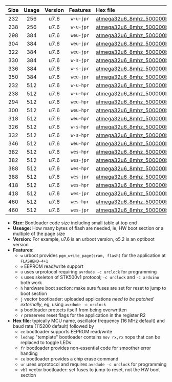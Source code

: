 |Size|Usage|Version|Features|Hex file|
|:-:|:-:|:-:|:-:|:--|
|232|256|u7.6|`w-u-jpr`|[atmega32u6_8mhz_500000bps_ur_vbl.hex](https://raw.githubusercontent.com/stefanrueger/urboot/main/atmega32u6_8mhz_500000bps_ur_vbl.hex)|
|238|256|u7.6|`w-u-jpr`|[atmega32u6_8mhz_500000bps_lednop_ur_vbl.hex](https://raw.githubusercontent.com/stefanrueger/urboot/main/atmega32u6_8mhz_500000bps_lednop_ur_vbl.hex)|
|298|384|u7.6|`weu-jpr`|[atmega32u6_8mhz_500000bps_ee_ur_vbl.hex](https://raw.githubusercontent.com/stefanrueger/urboot/main/atmega32u6_8mhz_500000bps_ee_ur_vbl.hex)|
|304|384|u7.6|`weu-jpr`|[atmega32u6_8mhz_500000bps_ee_lednop_ur_vbl.hex](https://raw.githubusercontent.com/stefanrueger/urboot/main/atmega32u6_8mhz_500000bps_ee_lednop_ur_vbl.hex)|
|322|384|u7.6|`weu-jpr`|[atmega32u6_8mhz_500000bps_ee_lednop_fr_ur_vbl.hex](https://raw.githubusercontent.com/stefanrueger/urboot/main/atmega32u6_8mhz_500000bps_ee_lednop_fr_ur_vbl.hex)|
|330|384|u7.6|`w-s-jpr`|[atmega32u6_8mhz_500000bps_vbl.hex](https://raw.githubusercontent.com/stefanrueger/urboot/main/atmega32u6_8mhz_500000bps_vbl.hex)|
|336|384|u7.6|`w-s-jpr`|[atmega32u6_8mhz_500000bps_lednop_vbl.hex](https://raw.githubusercontent.com/stefanrueger/urboot/main/atmega32u6_8mhz_500000bps_lednop_vbl.hex)|
|350|384|u7.6|`weu-jpr`|[atmega32u6_8mhz_500000bps_ee_lednop_fr_ce_ur_vbl.hex](https://raw.githubusercontent.com/stefanrueger/urboot/main/atmega32u6_8mhz_500000bps_ee_lednop_fr_ce_ur_vbl.hex)|
|232|512|u7.6|`w-u-hpr`|[atmega32u6_8mhz_500000bps_ur.hex](https://raw.githubusercontent.com/stefanrueger/urboot/main/atmega32u6_8mhz_500000bps_ur.hex)|
|238|512|u7.6|`w-u-hpr`|[atmega32u6_8mhz_500000bps_lednop_ur.hex](https://raw.githubusercontent.com/stefanrueger/urboot/main/atmega32u6_8mhz_500000bps_lednop_ur.hex)|
|294|512|u7.6|`weu-hpr`|[atmega32u6_8mhz_500000bps_ee_ur.hex](https://raw.githubusercontent.com/stefanrueger/urboot/main/atmega32u6_8mhz_500000bps_ee_ur.hex)|
|300|512|u7.6|`weu-hpr`|[atmega32u6_8mhz_500000bps_ee_lednop_ur.hex](https://raw.githubusercontent.com/stefanrueger/urboot/main/atmega32u6_8mhz_500000bps_ee_lednop_ur.hex)|
|318|512|u7.6|`weu-hpr`|[atmega32u6_8mhz_500000bps_ee_lednop_fr_ur.hex](https://raw.githubusercontent.com/stefanrueger/urboot/main/atmega32u6_8mhz_500000bps_ee_lednop_fr_ur.hex)|
|326|512|u7.6|`w-s-hpr`|[atmega32u6_8mhz_500000bps.hex](https://raw.githubusercontent.com/stefanrueger/urboot/main/atmega32u6_8mhz_500000bps.hex)|
|332|512|u7.6|`w-s-hpr`|[atmega32u6_8mhz_500000bps_lednop.hex](https://raw.githubusercontent.com/stefanrueger/urboot/main/atmega32u6_8mhz_500000bps_lednop.hex)|
|346|512|u7.6|`weu-hpr`|[atmega32u6_8mhz_500000bps_ee_lednop_fr_ce_ur.hex](https://raw.githubusercontent.com/stefanrueger/urboot/main/atmega32u6_8mhz_500000bps_ee_lednop_fr_ce_ur.hex)|
|382|512|u7.6|`wes-hpr`|[atmega32u6_8mhz_500000bps_ee.hex](https://raw.githubusercontent.com/stefanrueger/urboot/main/atmega32u6_8mhz_500000bps_ee.hex)|
|382|512|u7.6|`wes-jpr`|[atmega32u6_8mhz_500000bps_ee_vbl.hex](https://raw.githubusercontent.com/stefanrueger/urboot/main/atmega32u6_8mhz_500000bps_ee_vbl.hex)|
|388|512|u7.6|`wes-hpr`|[atmega32u6_8mhz_500000bps_ee_lednop.hex](https://raw.githubusercontent.com/stefanrueger/urboot/main/atmega32u6_8mhz_500000bps_ee_lednop.hex)|
|388|512|u7.6|`wes-jpr`|[atmega32u6_8mhz_500000bps_ee_lednop_vbl.hex](https://raw.githubusercontent.com/stefanrueger/urboot/main/atmega32u6_8mhz_500000bps_ee_lednop_vbl.hex)|
|418|512|u7.6|`wes-hpr`|[atmega32u6_8mhz_500000bps_ee_lednop_fr.hex](https://raw.githubusercontent.com/stefanrueger/urboot/main/atmega32u6_8mhz_500000bps_ee_lednop_fr.hex)|
|418|512|u7.6|`wes-jpr`|[atmega32u6_8mhz_500000bps_ee_lednop_fr_vbl.hex](https://raw.githubusercontent.com/stefanrueger/urboot/main/atmega32u6_8mhz_500000bps_ee_lednop_fr_vbl.hex)|
|460|512|u7.6|`wes-hpr`|[atmega32u6_8mhz_500000bps_ee_lednop_fr_ce.hex](https://raw.githubusercontent.com/stefanrueger/urboot/main/atmega32u6_8mhz_500000bps_ee_lednop_fr_ce.hex)|
|460|512|u7.6|`wes-jpr`|[atmega32u6_8mhz_500000bps_ee_lednop_fr_ce_vbl.hex](https://raw.githubusercontent.com/stefanrueger/urboot/main/atmega32u6_8mhz_500000bps_ee_lednop_fr_ce_vbl.hex)|

- **Size:** Bootloader code size including small table at top end
- **Useage:** How many bytes of flash are needed, ie, HW boot section or a multiple of the page size
- **Version:** For example, u7.6 is an urboot version, o5.2 is an optiboot version
- **Features:**
  + `w` urboot provides `pgm_write_page(sram, flash)` for the application at `FLASHEND-4+1`
  + `e` EEPROM read/write support
  + `u` uses urprotocol requiring `avrdude -c urclock` for programming
  + `s` uses skeleton of STK500v1 protocol; `-c urclock` and `-c arduino` both work
  + `h` hardware boot section: make sure fuses are set for reset to jump to boot section
  + `j` vector bootloader: uploaded applications *need to be patched externally*, eg, using `avrdude -c urclock`
  + `p` bootloader protects itself from being overwritten
  + `r` preserves reset flags for the application in the register R2
- **Hex file:** typically MCU name, oscillator frequency (16 MHz default) and baud rate (115200 default) followed by
  + `ee` bootloader supports EEPROM read/write
  + `lednop` "template" bootloader contains `mov rx,rx` nops that can be replaced to toggle LEDs
  + `fr` bootloader provides non-essential code for smoother error handing
  + `ce` bootloader provides a chip erase command
  + `ur` uses urprotocol and requires `avrdude -c urclock` for programming
  + `vbl` vector bootloader: set fuses to jump to reset, not the HW boot section
